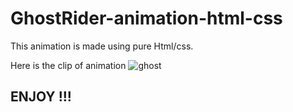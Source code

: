 # GhostRider-animation-html-css

This animation is made using pure Html/css.<br>

Here is the clip of animation
![ghost](https://github.com/priyans619/animation.html-css/assets/46921513/9f9f095d-8826-4a64-907f-726044ce6374)


##                                                            ENJOY !!!
